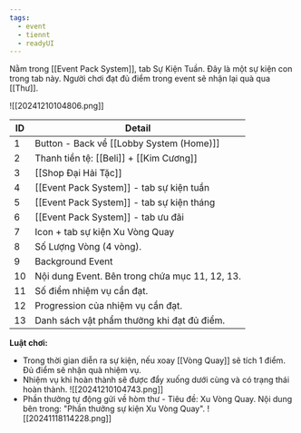 ```yaml
---
tags:
  - event
  - tiennt
  - readyUI
---
```

Nằm trong [[Event Pack System]], tab Sự Kiện Tuần. Đây là một sự kiện con trong tab này.
Người chơi đạt đủ điểm trong event sẽ nhận lại quà qua [[Thư]].

![[20241210104806.png]]

| ID  | Detail                                         |
| --- | ---------------------------------------------- |
| 1   | Button - Back về [[Lobby System (Home)]]       |
| 2   | Thanh tiền tệ: [[Beli]] + [[Kim Cương]]        |
| 3   | [[Shop Đại Hải Tặc]]                           |
| 4   | [[Event Pack System]] - tab sự kiện tuần       |
| 5   | [[Event Pack System]] - tab sự kiện tháng      |
| 6   | [[Event Pack System]] - tab ưu đãi             |
| 7   | Icon + tab sự kiện Xu Vòng Quay                |
| 8   | Số Lượng Vòng (4 vòng).                        |
| 9   | Background Event                               |
| 10  | Nội dung Event. Bên trong chứa mục 11, 12, 13. |
| 11  | Số điểm nhiệm vụ cần đạt.                      |
| 12  | Progression của nhiệm vụ cần đạt.              |
| 13  | Danh sách vật phẩm thưởng khi đạt đủ điểm.     |

**Luật chơi:**
- Trong thời gian diễn ra sự kiện, nếu xoay [[Vòng Quay]] sẽ tích 1 điểm. Đủ điểm sẽ nhận quà nhiệm vụ. 
- Nhiệm vụ khi hoàn thành sẽ được đẩy xuống dưới cùng và có trạng thái hoàn thành.
![[20241210104743.png]]
- Phần thưởng tự động gửi về hòm thư - Tiêu đề: Xu Vòng Quay. Nội dung bên trong: "Phần thưởng sự kiện Xu Vòng Quay".
![[20241118114228.png]]

